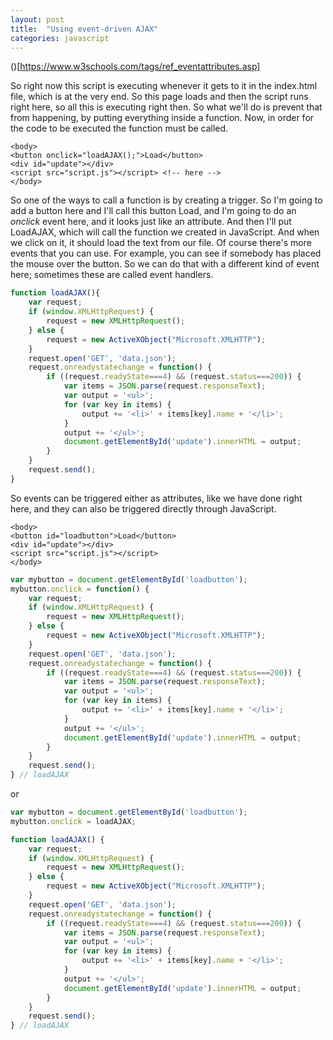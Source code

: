 ```yaml
---
layout: post
title:  "Using event-driven AJAX"
categories: javascript
---
```


()[https://www.w3schools.com/tags/ref_eventattributes.asp]

So right now this script is executing whenever it gets to it in the index.html file, which is at the very end. So this page loads and then the script runs right here, so all this is executing right then. So what we'll do is prevent that from happening, by putting everything inside a function. Now, in order for the code to be executed the function must be called.

```
<body>
<button onclick="loadAJAX();">Load</button>
<div id="update"></div>
<script src="script.js"></script> <!-- here -->
</body>
```

So one of the ways to call a function is by creating a trigger. So I'm going to add a button here and I'll call this button Load, and I'm going to do an *onclick* event here, and it looks just like an attribute. And then I'll put LoadAJAX, which will call the function we created in JavaScript.
And when we click on it, it should load the text from our file. Of course there's more events that you can use. For example, you can see if somebody has placed the mouse over the button. So we can do that with a different kind of event here; sometimes these are called event handlers.



```javascript
function loadAJAX(){
	var request;
	if (window.XMLHttpRequest) {
		request = new XMLHttpRequest();
	} else {
		request = new ActiveXObject("Microsoft.XMLHTTP");
	}
	request.open('GET', 'data.json');
	request.onreadystatechange = function() {
		if ((request.readyState===4) && (request.status===200)) {
			var items = JSON.parse(request.responseText);
			var output = '<ul>';
			for (var key in items) {
				output += '<li>' + items[key].name + '</li>';
			}
			output += '</ul>';
			document.getElementById('update').innerHTML = output;
		}
	}
	request.send();
}
```

So events can be triggered either as attributes, like we have done right here, and they can also be triggered directly through JavaScript.

```
<body>
<button id="loadbutton">Load</button>
<div id="update"></div>
<script src="script.js"></script>
</body>
```

```javascript
var mybutton = document.getElementById('loadbutton');
mybutton.onclick = function() {
	var request;
	if (window.XMLHttpRequest) {
		request = new XMLHttpRequest();
	} else {
		request = new ActiveXObject("Microsoft.XMLHTTP");
	}
	request.open('GET', 'data.json');
	request.onreadystatechange = function() {
		if ((request.readyState===4) && (request.status===200)) {
			var items = JSON.parse(request.responseText);
			var output = '<ul>';
			for (var key in items) {
				output += '<li>' + items[key].name + '</li>';
			}
			output += '</ul>';
			document.getElementById('update').innerHTML = output;
		}
	}
	request.send();
} // loadAJAX
```
or

```javascript
var mybutton = document.getElementById('loadbutton');
mybutton.onclick = loadAJAX;

function loadAJAX() {
	var request;
	if (window.XMLHttpRequest) {
		request = new XMLHttpRequest();
	} else {
		request = new ActiveXObject("Microsoft.XMLHTTP");
	}
	request.open('GET', 'data.json');
	request.onreadystatechange = function() {
		if ((request.readyState===4) && (request.status===200)) {
			var items = JSON.parse(request.responseText);
			var output = '<ul>';
			for (var key in items) {
				output += '<li>' + items[key].name + '</li>';
			}
			output += '</ul>';
			document.getElementById('update').innerHTML = output;
		}
	}
	request.send();
} // loadAJAX
